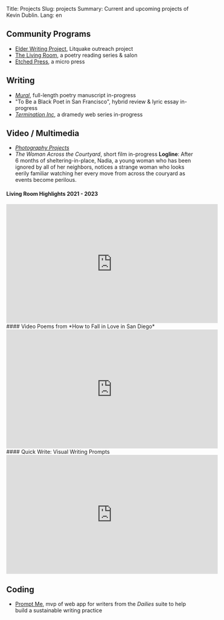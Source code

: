 Title: Projects
Slug: projects
Summary: Current and upcoming projects of Kevin Dublin. 
Lang: en

## Community Programs

- [Elder Writing Project](https://www.litquake.org/elderproject.html), Litquake outreach project
- [The Living Room](https://thelivingroomsf.com/), a poetry reading series & salon
- [Etched Press](https://etchedpress.com/), a micro press

## Writing

- [*Mural*](https://shuffle.do/projects/mural-poems), full-length poetry manuscript in-progress
- "To Be a Black Poet in San Francisco", hybrid review & lyric essay in-progress
- [*Termination Inc*](https://kevindublin.com/pdfs/terminationinc.pdf), a dramedy web series in-progress

## Video / Multimedia
- [*Photography Projects*](https://kdublin.com)
- *The Woman Across the Courtyard*, short film in-progress
**Logline**: After 6 months of sheltering-in-place, Nadia, a young woman who has been ignored by all of her neighbors, notices a strange woman who looks eerily familiar watching her every move from across the couryard as events become perilous.

#### Living Room Highlights 2021 - 2023
<iframe width="560" height="315" src="https://www.youtube.com/embed/videoseries?list=PL-gg6C76haueir9rBgZQGZNvmJQbZV-7j" title="YouTube video player" frameborder="0" allow="accelerometer; autoplay; clipboard-write; encrypted-media; gyroscope; picture-in-picture; web-share" allowfullscreen></iframe>
#### Video Poems from *How to Fall in Love in San Diego*
<iframe width="560" height="315" src="https://www.youtube.com/embed/videoseries?list=PL69zjcOF2crMt3cn7WQdTq5LshUFI58qH" title="YouTube video player" frameborder="0" allow="accelerometer; autoplay; clipboard-write; encrypted-media; gyroscope; picture-in-picture" allowfullscreen></iframe>
#### Quick Write: Visual Writing Prompts
<iframe width="560" height="315" src="https://www.youtube.com/embed/videoseries?list=PL69zjcOF2crOnhz6wAOZO9C27b30cQ8De" title="YouTube video player" frameborder="0" allow="accelerometer; autoplay; clipboard-write; encrypted-media; gyroscope; picture-in-picture" allowfullscreen></iframe>

## Coding

- [Prompt Me](https://promptme.net), mvp of web app for writers from the *Dailies* suite to help build a sustainable writing practice
